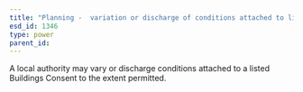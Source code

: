 ```yaml
---
title: "Planning -  variation or discharge of conditions attached to listed buildings consent"
esd_id: 1346
type: power
parent_id:  
---
```


A local authority may vary or discharge conditions attached to a listed Buildings Consent to the extent permitted.

